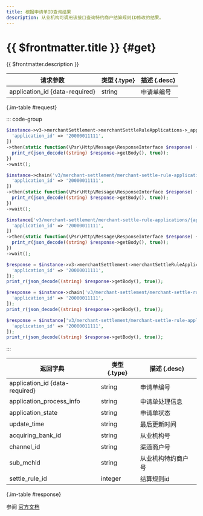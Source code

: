 ```yaml
---
title: 根据申请单ID查询结果
description: 从业机构可调用该接口查询特约商户结算规则ID修改的结果。
---
```


# {{ $frontmatter.title }} {#get}

{{ $frontmatter.description }}

| 请求参数 | 类型 {.type} | 描述 {.desc}
| --- | --- | ---
| application_id {data-required} | string | 申请单编号

{.im-table #request}

::: code-group

```php [异步纯链式]
$instance->v3->merchantSettlement->merchantSettleRuleApplications->_application_id_->getAsync([
  'application_id' => '20000011111',
])
->then(static function(\Psr\Http\Message\ResponseInterface $response) {
  print_r(json_decode((string) $response->getBody(), true));
})
->wait();
```

```php [异步声明式]
$instance->chain('v3/merchant-settlement/merchant-settle-rule-applications/{application_id}')->getAsync([
  'application_id' => '20000011111',
])
->then(static function(\Psr\Http\Message\ResponseInterface $response) {
  print_r(json_decode((string) $response->getBody(), true));
})
->wait();
```

```php [异步属性式]
$instance['v3/merchant-settlement/merchant-settle-rule-applications/{application_id}']->getAsync([
  'application_id' => '20000011111',
])
->then(static function(\Psr\Http\Message\ResponseInterface $response) {
  print_r(json_decode((string) $response->getBody(), true));
})
->wait();
```

```php [同步纯链式]
$response = $instance->v3->merchantSettlement->merchantSettleRuleApplications->_application_id_->get([
  'application_id' => '20000011111',
]);
print_r(json_decode((string) $response->getBody(), true));
```

```php [同步声明式]
$response = $instance->chain('v3/merchant-settlement/merchant-settle-rule-applications/{application_id}')->get([
  'application_id' => '20000011111',
]);
print_r(json_decode((string) $response->getBody(), true));
```

```php [同步属性式]
$response = $instance['v3/merchant-settlement/merchant-settle-rule-applications/{application_id}']->get([
  'application_id' => '20000011111',
]);
print_r(json_decode((string) $response->getBody(), true));
```

:::

| 返回字典 | 类型 {.type} | 描述 {.desc}
| --- | --- | ---
| application_id {data-required} | string | 申请单编号
| application_process_info | string | 申请单处理信息
| application_state | string | 申请单状态
| update_time | string | 最后更新时间
| acquiring_bank_id | string | 从业机构号
| channel_id | string | 渠道商户号
| sub_mchid | string | 从业机构特约商户号
| settle_rule_id | integer | 结算规则id

{.im-table #response}

参阅 [官方文档](https://pay.weixin.qq.com/doc/v3/partner/4012698574)
